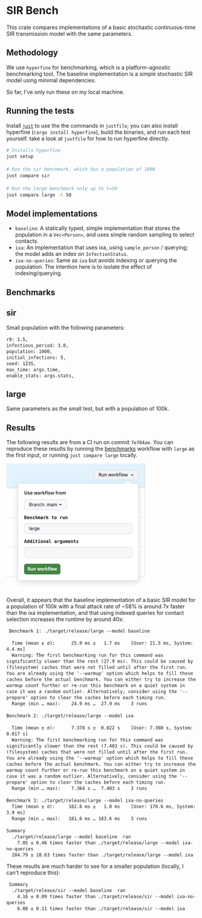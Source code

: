 # SIR Bench

This crate compares implementations of a basic stochastic continuous-time SIR transmission model
with the same parameters.

## Methodology

We use `hyperfine` for benchmarking, which is a platform-agnostic benchmarking
tool. The baseline implementation is a simple stochastic SIR model using minimal
dependencies.

So far, I've only run these on my local machine.

## Running the tests

Install [`just`](https://just.systems/man/en/packages.html) to use the the commands
in `justfile`; you can also install hyperfine (`cargo install hyperfine`), build
the binaries, and run each test yourself. take a look at `justfile` for how to
run hyperfine directly.

```sh
# Installs hyperfine
just setup

# Run the sir benchmark, which has a population of 1000
just compare sir

# Run the large benchmark only up to t=50
just compare large -t 50

```

## Model implementations

* `baseline`: A statically typed, simple implementation that stores the population
  in a `Vec<Person>`, and uses simple random sampling to select contacts.
* `ixa`: An implementation that uses ixa, using `sample_person` / querying; the model adds an index on `InfectionStatus`.
* `ixa-no-queries`: Same as `ixa` but avoids indexing or querying the population. The intention here is to isolate the effect of indexing/querying.

## Benchmarks

## sir

Small population with the following parameters:

```
r0: 1.5,
infectious_period: 3.0,
population: 1000,
initial_infections: 5,
seed: 1235,
max_time: args.time,
enable_stats: args.stats,
```

## large

Same parameters as the small test, but with a population of 100k.

## Results

The following results are from a CI run on  commit `7e704ae`. You can reproduce these results by running the [benchmarks](https://github.com/k88hudson-cfa/sir-bench/actions/workflows/benchmarks.yml) workflow with `large` as the first input, or running `just compare large` locally.

![Dispatch workflow UI with 'large' input](image.png)

Overall, it appears that the baseline implementation of a basic SIR model for a population of 100k with
a final attack rate of ~58% is around 7x faster than the ixa implementation, and
that using indexed queries for contact selection increases
the runtime by around 40x:

```
 Benchmark 1: ./target/release/large --model baseline

  Time (mean ± σ):      25.9 ms ±   1.7 ms    [User: 21.5 ms, System: 4.4 ms]
  Warning: The first benchmarking run for this command was significantly slower than the rest (27.9 ms). This could be caused by (filesystem) caches that were not filled until after the first run. You are already using the '--warmup' option which helps to fill these caches before the actual benchmark. You can either try to increase the warmup count further or re-run this benchmark on a quiet system in case it was a random outlier. Alternatively, consider using the '--prepare' option to clear the caches before each timing run.
  Range (min … max):    24.9 ms …  27.9 ms    3 runs

Benchmark 2: ./target/release/large --model ixa

  Time (mean ± σ):      7.378 s ±  0.022 s    [User: 7.360 s, System: 0.017 s]
  Warning: The first benchmarking run for this command was significantly slower than the rest (7.403 s). This could be caused by (filesystem) caches that were not filled until after the first run. You are already using the '--warmup' option which helps to fill these caches before the actual benchmark. You can either try to increase the warmup count further or re-run this benchmark on a quiet system in case it was a random outlier. Alternatively, consider using the '--prepare' option to clear the caches before each timing run.
  Range (min … max):    7.364 s …  7.403 s    3 runs

Benchmark 3: ./target/release/large --model ixa-no-queries
  Time (mean ± σ):     182.6 ms ±   1.0 ms    [User: 178.6 ms, System: 3.9 ms]
  Range (min … max):   181.6 ms … 183.6 ms    3 runs

Summary
  ./target/release/large --model baseline  ran
    7.05 ± 0.46 times faster than ./target/release/large --model ixa-no-queries
  284.79 ± 18.63 times faster than ./target/release/large --model ixa
```

These results are much harder to see for a smaller population (locally, I can't
reproduce this):

```
 Summary
  ./target/release/sir --model baseline  ran
    4.16 ± 0.09 times faster than ./target/release/sir --model ixa-no-queries
    6.08 ± 0.11 times faster than ./target/release/sir --model ixa
```
